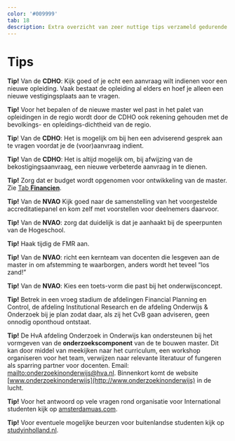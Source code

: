 ```yaml
---
color: '#009999'
tab: 18
description: Extra overzicht van zeer nuttige tips verzameld gedurende het samenstellen van deze Mastermaker.
---
```


# Tips

**Tip!** Van de **CDHO**: Kijk goed of je echt een aanvraag wilt indienen voor een nieuwe opleiding. Vaak bestaat de opleiding al elders en hoef je alleen een nieuwe vestigingsplaats aan te vragen.

**Tip!** Voor het bepalen of de nieuwe master wel past in het palet van opleidingen in de regio wordt door de CDHO ook rekening gehouden met de bevolkings- en opleidings-dichtheid van de regio.

**Tip**! Van de **CDHO**: Het is mogelijk om bij hen een adviserend gesprek aan te vragen voordat je de (voor)aanvraag indient.

**Tip!** Van de **CDHO**: Het is altijd mogelijk om, bij afwijzing van de bekostigingsaanvraag, een nieuwe verbeterde aanvraag in te dienen.

**Tip!** Zorg dat er budget wordt opgenomen voor ontwikkeling van de master. Zie [Tab **Financien**](/financien.html).

**Tip!** Van de **NVAO** Kijk goed naar de samenstelling van het voorgestelde accreditatiepanel en kom zelf met voorstellen voor deelnemers daarvoor.

**Tip!** Van de **NVAO**: zorg dat duidelijk is dat je aanhaakt bij de speerpunten van de Hogeschool.

**Tip!** Haak tijdig de FMR aan.

**Tip!** Van de **NVAO**: richt een kernteam van docenten die lesgeven aan de master in om afstemming te waarborgen, anders wordt het teveel “los zand!”

**Tip!** Van de **NVAO**: Kies een toets-vorm die past bij het onderwijsconcept.

**Tip!** Betrek in een vroeg stadium de afdelingen Financial Planning en Control, de afdeling Institutional Research en de afdeling Onderwijs & Onderzoek bij je plan zodat daar, als zij het CvB gaan adviseren, geen onnodig oponthoud ontstaat.

**Tip!** De HvA afdeling Onderzoek in Onderwijs kan ondersteunen bij het vormgeven van de **onderzoekscomponent** van de te bouwen master. Dit kan door middel van meekijken naar het curriculum, een workshop organiseren voor het team, verwijzen naar relevante literatuur of fungeren als sparring partner voor docenten. Email: <mailto:onderzoekinonderwijs@hva.nl>. Binnenkort komt de website [www.onderzoekinonderwijs](http://www.onderzoekinonderwijs) in de lucht.

**Tip!** Voor het antwoord op vele vragen rond organisatie voor International studenten kijk op [amsterdamuas.com](http://www.amsterdamuas.com/education/practical-matters/pathfinder/pathfinder.html).

**Tip!** Voor eventuele mogelijke beurzen voor buitenlandse studenten kijk op [studyinholland.nl](https://www.studyinholland.nl/scholarships/highlighted-scholarships/netherlands-fellowship-programmes).
